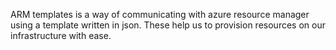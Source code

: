 ARM templates is a way of communicating with azure resource manager using a template written in json. These help us to provision resources on our infrastructure with ease.